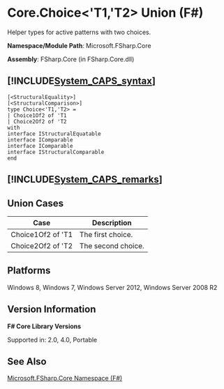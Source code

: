 # Core.Choice<'T1,'T2> Union (F#)

Helper types for active patterns with two choices.

**Namespace/Module Path**: Microsoft.FSharp.Core

**Assembly**: FSharp.Core (in FSharp.Core.dll)


## [!INCLUDE[System_CAPS_syntax](//System/Token/System_CAPS_syntax_md.md)]

```
[<StructuralEquality>]
[<StructuralComparison>]
type Choice<'T1,'T2> =
| Choice1Of2 of 'T1
| Choice2Of2 of 'T2
with
interface IStructuralEquatable
interface IComparable
interface IComparable
interface IStructuralComparable
end
```

## [!INCLUDE[System_CAPS_remarks](//System/Token/System_CAPS_remarks_md.md)]

## Union Cases


|Case|Description|
|----|-----------|
|Choice1Of2 of 'T1|The first choice.|
|Choice2Of2 of 'T2|The second choice.|

## Platforms
Windows 8, Windows 7, Windows Server 2012, Windows Server 2008 R2


## Version Information
**F# Core Library Versions**

Supported in: 2.0, 4.0, Portable




## See Also
[Microsoft.FSharp.Core Namespace &#40;F&#35;&#41;](Microsoft.FSharp.Core+Namespace+28%F%2329%.md)

